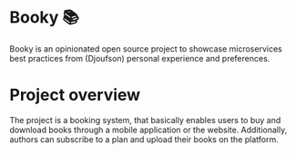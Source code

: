 # Booky 📚
Booky is an opinionated open source project to showcase microservices best practices from (Djoufson) personal experience and preferences.

# Project overview
The project is a booking system, that basically enables users to buy and download books through a mobile application or the website.
Additionally, authors can subscribe to a plan and upload their books on the platform.
